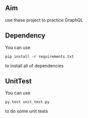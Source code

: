 ## Aim
use these project to practice GraphQL

## Dependency
You can use
```
pip install -r requirements.txt
```
to install all of dependencies


## UnitTest
You can use
```
py.test unit_test.py
```
to do some unit tests
